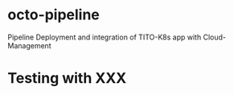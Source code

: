 # octo-pipeline
Pipeline Deployment and integration of TITO-K8s app with Cloud-Management
# Testing with XXX